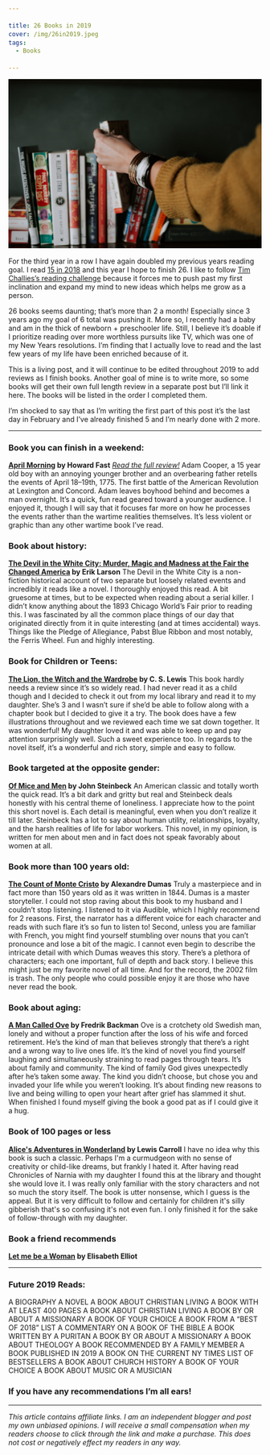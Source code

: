 ```yaml
---

title: 26 Books in 2019
cover: /img/26in2019.jpeg
tags:
  - Books

---
```

![header img](/img/26in2019.jpeg)


For the third year in a row I have again doubled my previous years reading goal. I read [15 in 2018](https://medium.com/@laurenbodnar/reading-challenge-2018-b81b41a99d40) and this year I hope to finish 26. I like to follow [Tim Challies’s reading challenge](https://www.challies.com/resources/the-2019-christian-reading-challenge/) because it forces me to push past my first inclination and expand my mind to new ideas which helps me grow as a person.

 26 books seems daunting; that’s more than 2 a month! Especially since 3 years ago my goal of 6 total was pushing it. More so, I recently had a baby and am in the thick of newborn + preschooler life. Still, I believe it’s doable if I prioritize reading over more worthless pursuits like TV, which was one of my New Years resolutions. I’m finding that I actually love to read and the last few years of my life have been enriched because of it.

This is a living post, and it will continue to be edited throughout 2019 to add reviews as I finish books. Another goal of mine is to write more, so some books will get their own full length review in a separate post but I’ll link it here. The books will be listed in the order I completed them.

I’m shocked to say that as I’m writing the first part of this post it’s the last day in February and I’ve already finished 5 and I’m nearly done with 2 more.

*****

### Book you can finish in a weekend:
**[April Morning](https://amzn.to/2Vr1jtA) by Howard Fast**
[*Read the full review!*](https://medium.com/@laurenbodnar/history-needs-flesh-c369bca2e1dc)
Adam Cooper, a 15 year old boy with an annoying younger brother and an overbearing father retells the events of April 18–19th, 1775. The first battle of the American Revolution at Lexington and Concord. Adam leaves boyhood behind and becomes a man overnight. It’s a quick, fun read geared toward a younger audience. I enjoyed it, though I will say that it focuses far more on how he processes the events rather than the wartime realities themselves. It’s less violent or graphic than any other wartime book I’ve read.
<br/>
### Book about history:
**[The Devil in the White City: Murder, Magic and Madness at the Fair the Changed America](https://amzn.to/2H9hjfs) by Erik Larson**
The Devil in the White City is a non-fiction historical account of two separate but loosely related events and incredibly it reads like a novel. I thoroughly enjoyed this read. A bit gruesome at times, but to be expected when reading about a serial killer. I didn’t know anything about the 1893 Chicago World’s Fair prior to reading this. I was fascinated by all the common place things of our day that originated directly from it in quite interesting (and at times accidental) ways. Things like the Pledge of Allegiance, Pabst Blue Ribbon and most notably, the Ferris Wheel. Fun and highly interesting.
<br/>
### Book for Children or Teens:
**[The Lion, the Witch and the Wardrobe](https://amzn.to/2C0cEsy) by C. S. Lewis**
This book hardly needs a review since it’s so widely read. I had never read it as a child though and I decided to check it out from my local library and read it to my daughter. She’s 3 and I wasn’t sure if she’d be able to follow along with a chapter book but I decided to give it a try. The book does have a few illustrations throughout and we reviewed each time we sat down together. It was wonderful! My daughter loved it and was able to keep up and pay attention surprisingly well. Such a sweet experience too. In regards to the novel itself, it’s a wonderful and rich story, simple and easy to follow.
<br/>
### Book targeted at the opposite gender:
**[Of Mice and Men](https://amzn.to/2IGGd8t) by John Steinbeck**
An American classic and totally worth the quick read. It’s a bit dark and gritty but real and Steinbeck deals honestly with his central theme of loneliness. I appreciate how to the point this short novel is. Each detail is meaningful, even when you don’t realize it till later. Steinbeck has a lot to say about human utility, relationships, loyalty, and the harsh realities of life for labor workers. This novel, in my opinion, is written for men about men and in fact does not speak favorably about women at all.
<br/>
### Book more than 100 years old:
**[The Count of Monte Cristo](https://amzn.to/2IK1uxV) by Alexandre Dumas**
Truly a masterpiece and in fact more than 150 years old as it was written in 1844. Dumas is a master storyteller. I could not stop raving about this book to my husband and I couldn’t stop listening. I listened to it via Audible, which I highly recommend for 2 reasons. First, the narrator has a different voice for each character and reads with such flare it’s so fun to listen to! Second, unless you are familiar with French, you might find yourself stumbling over nouns that you can’t pronounce and lose a bit of the magic. I cannot even begin to describe the intricate detail with which Dumas weaves this story. There’s a plethora of characters; each one important, full of depth and back story. I believe this might just be my favorite novel of all time. And for the record, the 2002 film is trash. The only people who could possible enjoy it are those who have never read the book.
<br/>
### Book about aging:
**[A Man Called Ove](https://amzn.to/2GZ3cd7) by Fredrik Backman**
Ove is a crotchety old Swedish man, lonely and without a proper function after the loss of his wife and forced retirement. He’s the kind of man that believes strongly that there’s a right and a wrong way to live ones life. It’s the kind of novel you find yourself laughing and simultaneously straining to read pages through tears. It’s about family and community. The kind of family God gives unexpectedly after he’s taken some away. The kind you didn’t choose, but chose you and invaded your life while you weren’t looking. It’s about finding new reasons to live and being willing to open your heart after grief has slammed it shut. When finished I found myself giving the book a good pat as if I could give it a hug.
<br/>
### Book of 100 pages or less
**[Alice's Adventures in Wonderland](https://amzn.to/2u1O5as) by Lewis Carroll**
I have no idea why this book is such a classic. Perhaps I'm a curmudgeon with no sense of creativity or child-like dreams, but frankly I hated it. After having read Chronicles of Narnia with my daughter I found this at the library and thought she would love it. I was really only familiar with the story characters and not so much the story itself. The book is utter nonsense, which I guess is the appeal. But it is very difficult to follow and certainly for children it's silly gibberish that's so confusing it's not even fun. I only finished it for the sake of follow-through with my daughter.
<br/>
### Book a friend recommends
**[Let me be a Woman](https://amzn.to/2CfjYkt) by Elisabeth Elliot**
<br/>

*****

### **Future 2019 Reads:**
A BIOGRAPHY
A NOVEL
A BOOK ABOUT CHRISTIAN LIVING
A BOOK WITH AT LEAST 400 PAGES
A BOOK ABOUT CHRISTIAN LIVING
A BOOK BY OR ABOUT A MISSIONARY
A BOOK OF YOUR CHOICE
A BOOK FROM A “BEST OF 2018” LIST
A COMMENTARY ON A BOOK OF THE BIBLE
A BOOK WRITTEN BY A PURITAN
A BOOK BY OR ABOUT A MISSIONARY
A BOOK ABOUT THEOLOGY
A BOOK RECOMMENDED BY A FAMILY MEMBER
A BOOK PUBLISHED IN 2019
A BOOK ON THE CURRENT NY TIMES LIST OF BESTSELLERS
A BOOK ABOUT CHURCH HISTORY
A BOOK OF YOUR CHOICE
A BOOK ABOUT MUSIC OR A MUSICIAN

### If you have any recommendations I’m all ears!

****

*This article contains affiliate links.  I am an independent blogger and post my own unbiased opinions. I will receive a small compensation when my readers choose to click through the link and make a purchase. This does not cost or negatively effect my readers in any way.*
